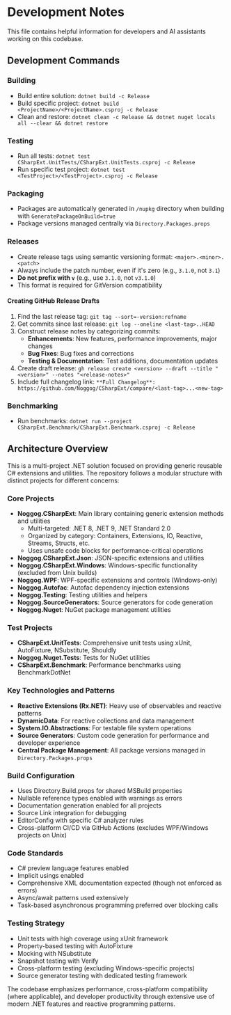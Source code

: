 # Development Notes

This file contains helpful information for developers and AI assistants working on this codebase.

## Development Commands

### Building
- Build entire solution: `dotnet build -c Release`
- Build specific project: `dotnet build <ProjectName>/<ProjectName>.csproj -c Release`
- Clean and restore: `dotnet clean -c Release && dotnet nuget locals all --clear && dotnet restore`

### Testing
- Run all tests: `dotnet test CSharpExt.UnitTests/CSharpExt.UnitTests.csproj -c Release`
- Run specific test project: `dotnet test <TestProject>/<TestProject>.csproj -c Release`

### Packaging
- Packages are automatically generated in `/nupkg` directory when building with `GeneratePackageOnBuild=true`
- Package versions managed centrally via `Directory.Packages.props`

### Releases
- Create release tags using semantic versioning format: `<major>.<minor>.<patch>`
- Always include the patch number, even if it's zero (e.g., `3.1.0`, not `3.1`)
- **Do not prefix with `v`** (e.g., use `3.1.0`, not `v3.1.0`)
- This format is required for GitVersion compatibility

#### Creating GitHub Release Drafts
1. Find the last release tag: `git tag --sort=-version:refname`
2. Get commits since last release: `git log --oneline <last-tag>..HEAD`
3. Construct release notes by categorizing commits:
   - **Enhancements**: New features, performance improvements, major changes
   - **Bug Fixes**: Bug fixes and corrections
   - **Testing & Documentation**: Test additions, documentation updates
4. Create draft release: `gh release create <version> --draft --title "<version>" --notes "<release-notes>"`
5. Include full changelog link: `**Full Changelog**: https://github.com/Noggog/CSharpExt/compare/<last-tag>...<new-tag>`

### Benchmarking
- Run benchmarks: `dotnet run --project CSharpExt.Benchmark/CSharpExt.Benchmark.csproj -c Release`

## Architecture Overview

This is a multi-project .NET solution focused on providing generic reusable C# extensions and utilities. The repository follows a modular structure with distinct projects for different concerns:

### Core Projects
- **Noggog.CSharpExt**: Main library containing generic extension methods and utilities
  - Multi-targeted: .NET 8, .NET 9, .NET Standard 2.0
  - Organized by category: Containers, Extensions, IO, Reactive, Streams, Structs, etc.
  - Uses unsafe code blocks for performance-critical operations
- **Noggog.CSharpExt.Json**: JSON-specific extensions and utilities
- **Noggog.CSharpExt.Windows**: Windows-specific functionality (excluded from Unix builds)
- **Noggog.WPF**: WPF-specific extensions and controls (Windows-only)
- **Noggog.Autofac**: Autofac dependency injection extensions
- **Noggog.Testing**: Testing utilities and helpers
- **Noggog.SourceGenerators**: Source generators for code generation
- **Noggog.Nuget**: NuGet package management utilities

### Test Projects
- **CSharpExt.UnitTests**: Comprehensive unit tests using xUnit, AutoFixture, NSubstitute, Shouldly
- **Noggog.Nuget.Tests**: Tests for NuGet utilities
- **CSharpExt.Benchmark**: Performance benchmarks using BenchmarkDotNet

### Key Technologies and Patterns
- **Reactive Extensions (Rx.NET)**: Heavy use of observables and reactive patterns
- **DynamicData**: For reactive collections and data management
- **System.IO.Abstractions**: For testable file system operations
- **Source Generators**: Custom code generation for performance and developer experience
- **Central Package Management**: All package versions managed in `Directory.Packages.props`

### Build Configuration
- Uses Directory.Build.props for shared MSBuild properties
- Nullable reference types enabled with warnings as errors
- Documentation generation enabled for all projects
- Source Link integration for debugging
- EditorConfig with specific C# analyzer rules
- Cross-platform CI/CD via GitHub Actions (excludes WPF/Windows projects on Unix)

### Code Standards
- C# preview language features enabled
- Implicit usings enabled
- Comprehensive XML documentation expected (though not enforced as errors)
- Async/await patterns used extensively
- Task-based asynchronous programming preferred over blocking calls

### Testing Strategy
- Unit tests with high coverage using xUnit framework
- Property-based testing with AutoFixture
- Mocking with NSubstitute
- Snapshot testing with Verify
- Cross-platform testing (excluding Windows-specific projects)
- Source generator testing with dedicated testing framework

The codebase emphasizes performance, cross-platform compatibility (where applicable), and developer productivity through extensive use of modern .NET features and reactive programming patterns.